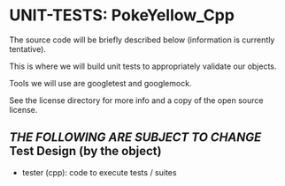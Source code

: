 # UNIT-TESTS: PokeYellow_Cpp
The source code will be briefly described below (information is currently tentative).

This is where we will build unit tests to appropriately validate our objects.

Tools we will use are googletest and googlemock.

See the license directory for more info and a copy of the open source license.

*THE FOLLOWING ARE SUBJECT TO CHANGE*
Test Design (by the object)
--------------
 - tester (cpp): code to execute tests / suites
